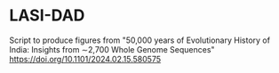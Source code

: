# LASI-DAD
Script to produce figures from "50,000 years of Evolutionary History of India: Insights from ∼2,700 Whole Genome Sequences" https://doi.org/10.1101/2024.02.15.580575
